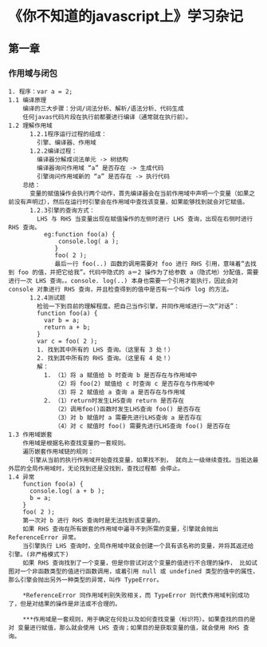 # 《你不知道的javascript上》学习杂记
## 第一章
### 作用域与闭包
    1. 程序：var a = 2;
    1.1 编译原理
        编译的三大步骤：分词/词法分析、解析/语法分析、代码生成
        任何javas代码片段在执行前都要进行编译（通常就在执行前）。
    1.2 理解作用域
          1.2.1程序运行过程的组成：
            引擎、编译器、作用域
          1.2.2编译过程：
            编译器分解成词法单元 -> 树结构
            编译器询问作用域 “a” 是否存在 -> 生成代码
            引擎询问作用域新的 “a” 是否存在 -> 执行代码
        总结：
          变量的赋值操作会执行两个动作，首先编译器会在当前作用域中声明一个变量（如果之前没有声明过），然后在运行时引擎会在作用域中查找该变量，如果能够找到就会对它赋值。
          1.2.3引擎的查询方式：
            LHS 与 RHS 当变量出现在赋值操作的左侧时进行 LHS 查询，出现在右侧时进行 RHS 查询。
              eg:function foo(a) {
                  console.log( a ); 
                 }
                 foo( 2 );
                 最后一行 foo(..) 函数的调用需要对 foo 进行 RHS 引用，意味着“去找到 foo 的值，并把它给我”。代码中隐式的 a＝2 操作为了给参数 a（隐式地）分配值，需要进行一次 LHS 查询。。console. log(..) 本身也需要一个引用才能执行，因此会对 console 对象进行 RHS 查询，并且检查得到的值中是否有一个叫作 log 的方法。
          1.2.4测试题
            检验一下到目前的理解程度。把自己当作引擎，并同作用域进行一次“对话”：
            function foo(a) {
              var b = a;
              return a + b; 
            }
            var c = foo( 2 ); 
            1. 找到其中所有的 LHS 查询。（这里有 3 处！）
            2. 找到其中所有的 RHS 查询。（这里有 4 处！）
            解：
              1. （1）将 a 赋值给 b 时查询 b 是否存在与作用域中
                 （2）将 foo(2) 赋值给 c 时查询 c 是否存在与作用域中
                 （3）将 2 赋值给 a 查询 a 是否存在与作用域
              2. （1）return时发生LHS查询 return 是否存在
                 （2）调用foo()函数时发生LHS查询 foo() 是否存在
                 （3）对 b 赋值时 a 需要先进行LHS查询 a 是否存在
                 （4）对 c 赋值时 foo() 需要先进行LHS查询 foo() 是否存在
    1.3 作用域嵌套
        作用域是根据名称查找变量的一套规则。
        遍历嵌套作用域链的规则：
          引擎从当前的执行作用域开始查找变量，如果找不到， 就向上一级继续查找。当抵达最外层的全局作用域时，无论找到还是没找到，查找过程都 会停止。
    1.4 异常
        function foo(a) {
          console.log( a + b );
          b = a; 
        }
        foo( 2 );
        第一次对 b 进行 RHS 查询时是无法找到该变量的。
        如果 RHS 查询在所有嵌套的作用域中遍寻不到所需的变量，引擎就会抛出 ReferenceError 异常。
        当引擎执行 LHS 查询时，全局作用域中就会创建一个具有该名称的变量，并将其返还给引擎。(非严格模式下)
        如果 RHS 查询找到了一个变量，但是你尝试对这个变量的值进行不合理的操作， 比如试图对一个非函数类型的值进行函数调用，或着引用 null 或 undefined 类型的值中的属性，那么引擎会抛出另外一种类型的异常，叫作 TypeError。
        
        *ReferenceError 同作用域判别失败相关，而 TypeError 则代表作用域判别成功了，但是对结果的操作是非法或不合理的。

        ***作用域是一套规则，用于确定在何处以及如何查找变量（标识符）。如果查找的目的是对 变量进行赋值，那么就会使用 LHS 查询；如果目的是获取变量的值，就会使用 RHS 查询。